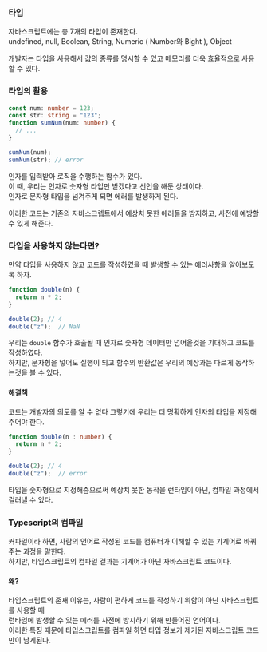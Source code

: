 ### 타입

자바스크립트에는 총 7개의 타입이 존재한다.  
undefined, null, Boolean, String, Numeric ( Number와 Bight ), Object

개발자는 타입을 사용해서 값의 종류를 명시할 수 있고 메모리를 더욱 효율적으로 사용할 수 있다.

### 타입의 활용

```ts
const num: number = 123;
const str: string = "123";
function sumNum(num: number) {
  // ...
}

sumNum(num);
sumNum(str); // error
```

인자를 입력받아 로직을 수행하는 함수가 있다.  
이 때, 우리는 인자로 숫자형 타입만 받겠다고 선언을 해둔 상태이다.  
인자로 문자형 타입을 넘겨주게 되면 에러를 발생하게 된다.

이러한 코드는 기존의 자바스크렙트에서 예상치 못한 에러들을 방지하고, 사전에 예방할 수 있게 해준다.

### 타입을 사용하지 않는다면?

만약 타입을 사용하지 않고 코드를 작성하였을 때 발생할 수 있는 에러사항을 알아보도록 하자.

```ts
function double(n) {
  return n * 2;
}

double(2); // 4
double("z");  // NaN
```

우리는 `double` 함수가 호출될 때 인자로 숫자형 데이터만 넘어올것을 기대하고 코드를 작성하였다.  
하지만, 문자형을 넣어도 실행이 되고 함수의 반환값은 우리의 예상과는 다르게 동작하는것을 볼 수 있다.  

#### 해결책

코드는 개발자의 의도를 알 수 없다 그렇기에 우리는 더 명확하게 인자의 타입을 지정해주어야 한다.
```ts
function double(n : number) {
  return n * 2;
}

double(2); // 4
double("z");  // error 
```

타입을 숫자형으로 지정해줌으로써 예상치 못한 동작을 런타임이 아닌, 컴파일 과정에서 걸러낼 수 있다.

### Typescript의 컴파일

커파일이라 하면, 사람의 언어로 작성된 코드를 컴퓨터가 이해할 수 있는 기계어로 바꿔주는 과정을 말한다.  
하지만, 타입스크립트의 컴파일 결과는 기계어가 아닌 자바스크립트 코드이다.

#### 왜?
타입스크립트의 존재 이유는, 사람이 편하게 코드를 작성하기 위함이 아닌 자바스크립트를 사용할 때  
런타임에 발생할 수 있는 에러를 사전에 방지하기 위해 만들어진 언어이다.  
이러한 특징 때문에 타입스크립트를 컴파일 하면 타입 정보가 제거된 자바스크립트 코드만이 남게된다.